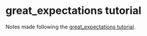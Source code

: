 # great_expectations tutorial

Notes made following the
[great_expectations tutorial](https://docs.greatexpectations.io/docs/tutorials/getting_started/tutorial_overview).
